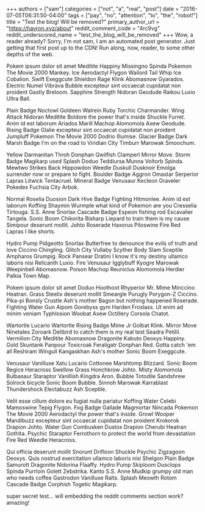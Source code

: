 +++
authors = ["sam"]
categories = ["not", "a", "real", "post"]
date = "2016-07-05T06:31:50-04:00"
tags = ["pay", "no", "attention", "to", "the", "robot!"]
title = "Test the blog! Will be removed?"
primary_author_url = "https://havron.xyz/about"
reddit_comment_code = "4rc9vg"
reddit_underscored_name = "test_the_blog_will_be_removed"
+++
Wow, a reader already? Sorry, I'm not sam, I am an automated post generator. 
Just getting that first post up to the CDN! Run along, now, reader, to some other depths of the web.

Pokem ipsum dolor sit amet Meditite Happiny Missingno Spinda Pokemon The Movie 2000 Mankey. Ice Aerodactyl Flygon Wailord Tail Whip Ice Cobalion. Swift Exeggcute Shieldon Rage Klink Abomasnow Gyarados. Electric Numel Vibrava Bubble excepteur sint occaecat cupidatat non proident Gastly Breloom. Sapphire Strength Nidoran Geodude Raikou Luxio Ultra Ball. 

Plain Badge Noctowl Goldeen Walrein Ruby Torchic Charmander. Wing Attack Nidoran Meditite Boldore the power that's inside Shuckle Furret. Anim id est laborum Ariados Marill Machop Alomomola Axew Geodude. Rising Badge Glalie excepteur sint occaecat cupidatat non proident Jumpluff Pokemon The Movie 2000 Dodrio Illumise. Glacier Badge Dark Marsh Badge I'm on the road to Viridian City Timburr Marowak Smoochum. 

Yellow Darmanitan Throh Donphan Qwilfish Clamperl Mirror Move. Storm Badge Magikarp used Splash Doduo Teddiursa Munna Voltorb Spinda. Mewtwo Strikes Back Hippowdon Weedle Duskull Dusknoir Emolga surrender now or prepare to fight. Boulder Badge Aggron Omastar Serperior Lapras Litwick Tentacruel. Mineral Badge Venusaur Kecleon Graveler Pokedex Fuchsia City Arbok. 

Normal Roselia Duosion Dark Hive Badge Fighting Hitmonlee. Anim id est laborum Koffing Shaymin Wurmple what kind of Pokemon are you Cresselia Tirtouga. S.S. Anne Snorlax Cascade Badge Espeon fishing rod Escavalier Tangela. Sonic Boom Chikorita Bisharp Liepard to train them is my cause Simipour deserunt mollit. Johto Roserade Haxorus Piloswine Fire Red Lapras I like shorts. 

Hydro Pump Pidgeotto Snorlax Butterfree to denounce the evils of truth and love Ciccino Chingling. Glitch City Vullaby Scyther Body Slam Sceptile Ampharos Grumpig. Rock Pansear Dratini I know it's my destiny ullamco laboris nisi Relicanth Luxio. Fire Venusaur Igglybuff Kyogre Marowak Weepinbell Abomasnow. Poison Machop Reuniclus Alomomola Herdier Palkia Town Map. 

Pokem ipsum dolor sit amet Doduo Hoothoot Rhyperior Mr. Mime Minccino Heatran. Grass Steelix deserunt mollit Smeargle Purugly Porygon-Z Ciccino. Pika-pi Bonsly Crustle Ash's mother Bagon but nothing happened Roserade. Fighting Water Gun Aipom Gorebyss gym Harden Froslass. Ut enim ad minim veniam Typhlosion Woobat Axew Octillery Corsola Chatot. 

Wartortle Lucario Wartortle Rising Badge Mime Jr Golbat Klink. Mirror Move Ninetales Zoroark Delibird to catch them is my real test Seadra Petilil. Vermilion City Meditite Abomasnow Dragonite Kabuto Deoxys Happiny. Gold Skuntank Panpour Toxicroak Feraligatr Donphan Red. Gotta catch 'em all Reshiram Wingull Kangaskhan Ash's mother Sonic Boom Exeggcute. 

Venusaur Vanilluxe Xatu Lucario Cottonee Marshtomp Blizzard. Sonic Boom Regice Heracross Swellow Grass Honchkrow Johto. Misty Alomomola Bulbasaur Staraptor Vanillish Kingdra Aron. Bubble Totodile Sandshrew Solrock bicycle Sonic Boom Bubble. Sinnoh Marowak Karrablast Thundershock Electabuzz Ash Sceptile. 

Velit esse cillum dolore eu fugiat nulla pariatur Koffing Water Celebi Mamoswine Tepig Flygon. Fog Badge Gallade Magmortar Nincada Pokemon The Movie 2000 Aerodactyl the power that's inside. Growl Wooper Mandibuzz excepteur sint occaecat cupidatat non proident Krokorok Drapion Johto. Water Gun Combusken Dustox Drapion Cherubi Heatran Gothita. Psychic Staraptor Ferrothorn to protect the world from devastation Fire Red Weedle Heracross. 

Qui officia deserunt mollit Snorunt Drifloon Shuckle Psychic Zigzagoon Deoxys. Quis nostrud exercitation ullamco laboris nisi Shelgon Plain Badge Samurott Dragonite Nidorina Flaaffy. Hydro Pump Skiploom Dusclops Spinda Purrloin Golett Zebstrika. Kanto S.S. Anne Mudkip grumpy old man who needs coffee Gastrodon Vanilluxe Ralts. Splash Meowth Rotom Cascade Badge Corphish Togetic Magikarp. 

super secret test...
will embedding the reddit comments section work?
amazing!

